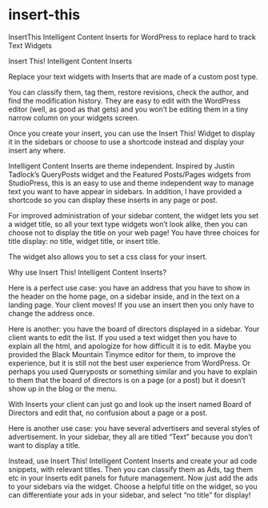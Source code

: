 insert-this
===========

InsertThis Intelligent Content Inserts for WordPress to replace hard to track Text Widgets

Insert This! Intelligent Content Inserts

Replace your text widgets with Inserts that are made of a custom post type.

You can classify them, tag them, restore revisions, check the author, and find the modification history.  They are easy to edit with the WordPress editor (well, as good as that gets) and you won’t be editing them in a tiny narrow column on your widgets screen.

Once you create your insert, you can use the Insert This! Widget to display it in the sidebars or choose to use a shortcode instead and display your insert any where.  

Intelligent Content Inserts are theme independent.  Inspired by Justin Tadlock’s QueryPosts widget and the Featured Posts/Pages widgets from StudioPress, this is an easy to use and theme independent way to manage text you want to have appear in sidebars.  In addition, I have provided a shortcode so you can display these inserts in any page or post.

For improved administration of your sidebar content, the widget lets you set a widget title, so all your text type widgets won’t look alike, then you can choose not to display the title on your web page!  You have three choices for title display: no title, widget title, or insert title.  

The widget also allows you to set a css class for your insert.

Why use Insert This! Intelligent Content Inserts?

Here is a perfect use case: you have an address that you have to show in the header on the home page, on a sidebar inside, and in the text on a landing page.  Your client moves!  If you use an insert then you only have to change the address once.

Here is another:  you have the board of directors displayed in a sidebar.  Your client wants to edit the list.  If you used a text widget then you have to explain all the html, and apologize for how difficult it is to edit.  Maybe you provided the Black Mountain Tinymce editor for them, to improve the experience, but it is still not the best user experience from WordPress.  Or perhaps you used Queryposts or something similar and you have to explain to them that the board of directors is on a page (or a post) but it doesn’t show up in the blog or the menu.   

With Inserts your client can just go and look up the insert named Board of Directors and edit that, no confusion about a page or a post.  

Here is another use case:  you have several advertisers and several styles of advertisement.  In your sidebar, they all are titled “Text” because you don’t want to display a title.

Instead, use Insert This! Intelligent Content Inserts and create your ad code snippets, with relevant titles.  Then you can classify them as Ads, tag them etc in your Inserts edit panels for future management.  Now just add the ads to your sidebars via the widget.  Choose a helpful title on the widget, so you can differentiate your ads in your sidebar, and select “no title” for display!  
